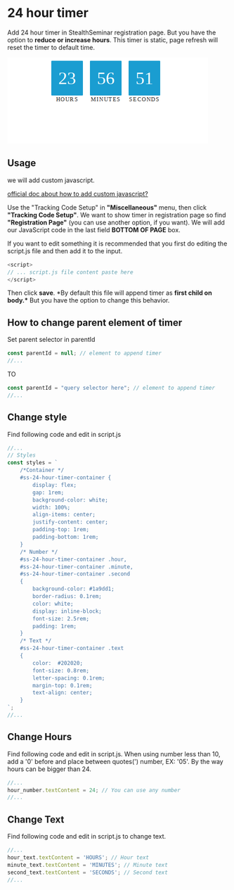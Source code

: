 # 24 hour timer

Add 24 hour timer in StealthSeminar registration page. But you have the option to **reduce or increase hours**. This timer is static, page refresh will reset the timer to default time.

![App Screenshot](screenshot.png)

## Usage

we will add custom javascript.

[ official doc about how to add custom javascript? ](https://help.stealthseminarapp.com/en/articles/2802201-custom-javascript)

Use the "Tracking Code Setup" in **"Miscellaneous"** menu, then click **"Tracking Code Setup"**.
We want to show timer in registration page so find **"Registration Page"** (you can use another option, if you want).
We will add our JavaScript code in the last field **BOTTOM OF PAGE** box.

If you want to edit something it is recommended that you first do editing the script.js file and then add it to the input.

```javascript
<script>
// ... script.js file content paste here
</script>
```

Then click **save**. \*By default this file will append timer as **first child on body.\***
But you have the option to change this behavior.

## How to change parent element of timer

Set parent selector in parentId

```javascript
const parentId = null; // element to append timer
//...
```

TO

```javascript
const parentId = "query selector here"; // element to append timer
//...
```

## Change style

Find following code and edit in script.js

```javascript
//...
// Styles
const styles = `
    /*Container */
    #ss-24-hour-timer-container {
        display: flex;
        gap: 1rem;
        background-color: white;
        width: 100%;
        align-items: center;
        justify-content: center;
        padding-top: 1rem;
        padding-bottom: 1rem;
    }
    /* Number */
    #ss-24-hour-timer-container .hour,
    #ss-24-hour-timer-container .minute,
    #ss-24-hour-timer-container .second
    {
        background-color: #1a9dd1;
        border-radius: 0.1rem;
        color: white;
        display: inline-block;
        font-size: 2.5rem;
        padding: 1rem;
    }
    /* Text */
    #ss-24-hour-timer-container .text
    {
        color:  #202020;
        font-size: 0.8rem;
        letter-spacing: 0.1rem;
        margin-top: 0.1rem;
        text-align: center;
    }
`;
//...
```

## Change Hours

Find following code and edit in script.js. When using number less than 10, add a '0' before and place between quotes(') number, EX: '05'.
By the way hours can be bigger than 24.

```javascript
//...
hour_number.textContent = 24; // You can use any number 
//...
```

## Change Text

Find following code and edit in script.js to change text.

```javascript
//...
hour_text.textContent = 'HOURS'; // Hour text
minute_text.textContent = 'MINUTES'; // Minute text
second_text.textContent = 'SECONDS'; // Second text
//...
```
